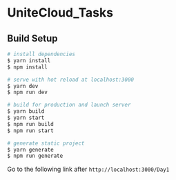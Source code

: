 # UniteCloud_Tasks

## Build Setup

```bash
# install dependencies
$ yarn install
$ npm install

# serve with hot reload at localhost:3000
$ yarn dev
$ npm run dev

# build for production and launch server
$ yarn build
$ yarn start
$ npm run build
$ npm run start

# generate static project
$ yarn generate
$ npm run generate
```

Go to the following link after `http://localhost:3000/Day1`

